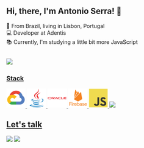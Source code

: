 ## Hi, there, I'm Antonio Serra! :wave: </br>
:round_pushpin: From Brazil, living in Lisbon, Portugal</br>
:computer: Developer at Adentis </br>
:books: Currently, I'm studying a little bit more JavaScript</br>

##
 <div>
  <a href="https://github.com/antoniorws">
  <img height="140em" src="https://github-readme-stats.vercel.app/api?username=antoniorws&show_icons=true&theme=gotham&include_all_commits=true&count_private=true"/>
<div>

### Stack

<img height="50em" src="https://raw.githubusercontent.com/devicons/devicon/master/icons/googlecloud/googlecloud-original.svg"> 
<img height="50em" src="https://raw.githubusercontent.com/devicons/devicon/master/icons/java/java-original.svg">
<img height="50em" src="https://raw.githubusercontent.com/devicons/devicon/master/icons/oracle/oracle-original.svg"> 
<img height="50em" src="https://raw.githubusercontent.com/devicons/devicon/master/icons/firebase/firebase-plain-wordmark.svg">
<img height="50em" src="https://raw.githubusercontent.com/devicons/devicon/master/icons/javascript/javascript-original.svg">  
<img height="140em" src="https://github-readme-stats.vercel.app/api/top-langs/?username=antoniorws&layout=compact&langs_count=8&theme=gotham"/>

## Let's talk
[<img src="https://img.shields.io/badge/Gmail-D14836?style=for-the-badge&logo=gmail&logoColor=white">](mailto:%20rodrigowserra@gmail.com) 
[<img src="https://img.shields.io/badge/LinkedIn-0077B5?style=for-the-badge&logo=linkedin&logoColor=white">](https://www.linkedin.com/in/antonio-rodrigo-wanderley-serra/) 
